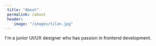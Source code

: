 ```yaml
---
 title: "About"
 permalink: /about
 header:
    image: "/images/tilan.jpg"
---
```

I'm a junior UI/UX designer who has passion in frontend development.
